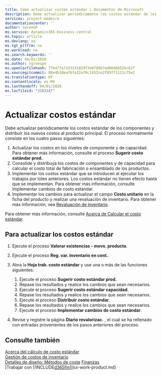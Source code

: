 ```yaml
---
title: Cómo actualizar costos estándar | Documentos de Microsoft
description: Debe actualizar periódicamente los costos estándar de los componentes y distribuir los nuevos costos al producto principal.
services: project-madeira
documentationcenter: ''
author: SorenGP
ms.service: dynamics365-business-central
ms.topic: article
ms.devlang: na
ms.tgt_pltfrm: na
ms.workload: na
ms.search.keywords: ''
ms.date: 04/01/2020
ms.author: sgroespe
ms.openlocfilehash: 7fb47fe72d323182973e970867ad6648652bc62f
ms.sourcegitcommit: 88e4b30eaf6fa32af0c1452ce2f85ff1111c75e2
ms.translationtype: HT
ms.contentlocale: es-MX
ms.lasthandoff: 04/01/2020
ms.locfileid: "3183247"
---
```

# <a name="update-standard-costs"></a>Actualizar costos estándar
Debe actualizar periódicamente los costos estándar de los componentes y distribuir los nuevos costos al producto principal. El proceso normalmente consiste en los cuatro pasos siguientes:  

1.  Actualizar los costos en los niveles de componente y de capacidad. Para obtener más información, consulte el proceso **Sugerir costo estándar prod.**.  
2.  Consolide y distribuya los costos de componentes y de capacidad para calcular el costo total de fabricación o ensamblado de los productos.  
3.  Implementar los costos estándar que se introducen al ejecutar los trabajos por lotes anteriores. Los costos estándar no tienen efecto hasta que se implementan. Para obtener más información, consulte Implementar cambios de costo estándar.  
4.  Implementar los cambios para actualizar el campo **Costo unitario** en la ficha del producto y realizar una revaluación de inventario. Para obtener más información, vea [Revaluación de inventario](inventory-how-revalue-inventory.md).  

Para obtener más información, consulte [Acerca de Calcular el costo estándar](finance-about-calculating-standard-cost.md).  
## <a name="to-update-standard-costs"></a>Para actualizar los costos estándar  
1.  Ejecute el proceso **Valorar existencias - movs. producto**.  
2.  Ejecute el proceso **Reg. var. inventario en cont.**.  
3.  Abra la **Hoja trab. costo estándar** y use una o más de las funciones siguientes:  

    1.  Ejecute el proceso **Sugerir costo estándar prod.**  
    2.  Repase los resultados y realice los cambios que sean necesarios.  
    3.  Ejecute el proceso **Sugerir costo estándar capacidad**.  
    4.  Repase los resultados y realice los cambios que sean necesarios.
    5. Ejecute el proceso **Distribuir costo estándar**.
    6.  Repase los resultados y realice los cambios que sean necesarios.
    7.  Ejecute el proceso **Implementar cambios de costo estándar**.  
4.  Revise y registre la página **Diario revalorizac.** , el cual se ha rellenado con entradas provenientes de los pasos anteriores del proceso.  

## <a name="see-also"></a>Consulte también  
 [Acerca del cálculo de costo estándar](finance-about-calculating-standard-cost.md)   
 [Gestión de costos de inventario](finance-manage-inventory-costs.md)   
 [Detalles de diseño: Métodos de coste](design-details-costing-methods.md) [Finanzas](finance.md)  
 [Trabajar con [!INCLUDE[d365fin](includes/d365fin_md.md)]](ui-work-product.md)  

